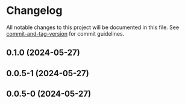 # Changelog

All notable changes to this project will be documented in this file. See [commit-and-tag-version](https://github.com/absolute-version/commit-and-tag-version) for commit guidelines.

## 0.1.0 (2024-05-27)

## 0.0.5-1 (2024-05-27)

## 0.0.5-0 (2024-05-27)
